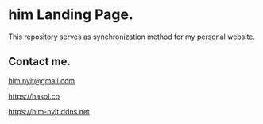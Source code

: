 # him Landing Page.

This repository serves as synchronization method for my personal website.

## Contact me.

him.nyit@gmail.com

https://hasol.co

https://him-nyit.ddns.net
